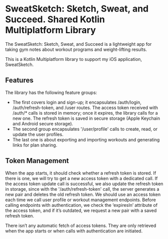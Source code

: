 #  SweatSketch: Sketch, Sweat, and Succeed. Shared Kotlin Multiplatform Library
The SweatSketch: Sketch, Sweat, and Succeed is a lightweight app for taking gym notes about workout programs and weight-lifting results.

This is a Kotlin Multiplatform library to support my iOS application, SweatSketch.

## Features
The library has the following feature groups:
- The first covers login and sign-up; it encapsulates \/auth\/login, \/auth\/refresh-token, and \/user routes. The access token received with \/auth\/* calls is stored in memory; once it expires, the library calls for a new one. The refresh token is saved in secure storage (Apple Keychain and Android secure storage).
- The second group encapsulates '/user/profile' calls to create, read, or update the user profiles.
- The last one is about exporting and importing workouts and generating links for plan sharing.

## Token Management
When the app starts, it should check whether a refresh token is stored. If there is one, we will try to get a new access token with a dedicated call. If the access token update call is successful, we also update the refresh token in storage, since with the '/auth/refresh-token' call, the server generates a new pair and deletes the old refresh token.
We should use an access token each time we call user profile or workout management endpoints. Before calling endpoints with authentication, we check the ‘expiresIn’ attribute of the access token, and if it’s outdated, we request a new pair with a saved refresh token.

There isn’t any automatic fetch of access tokens. They are only retrieved when the app starts or when calls with authentication are initiated.